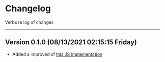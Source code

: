 <!--
  Created at: 08/13/2021 02:14:48 Friday
  Modified at: 08/13/2021 02:18:30 AM Friday
-->

# Changelog

Verbose log of changes

---

## Version 0.1.0 (08/13/2021 02:15:15 Friday)

- Added a improved of [this JS implementation](https://github.com/marlun78/number-to-words/blob/master/src/toWords.js)

